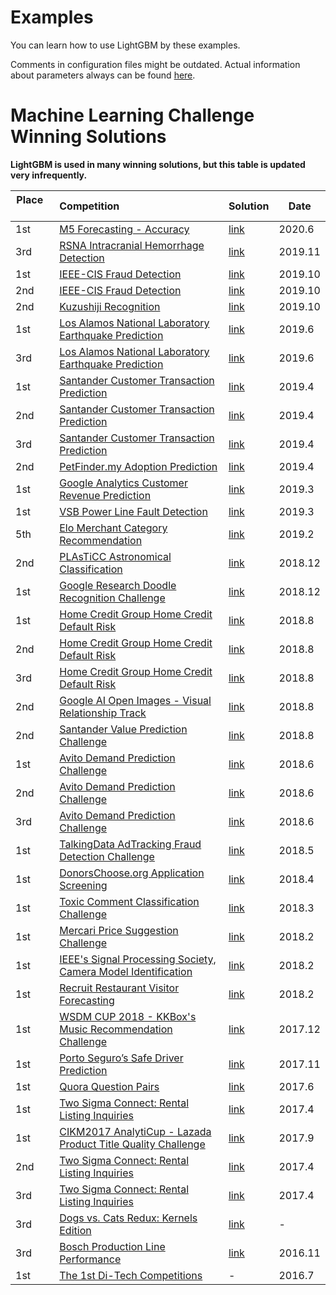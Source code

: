 Examples
========

You can learn how to use LightGBM by these examples.

Comments in configuration files might be outdated. Actual information about parameters always can be found [here](https://github.com/microsoft/LightGBM/blob/master/docs/Parameters.rst).

Machine Learning Challenge Winning Solutions
============================================

**LightGBM is used in many winning solutions, but this table is updated very infrequently.**

| Place         | Competition   | Solution  | Date |
| ------------- |:------------- | --------- | -----|
|1st      | [M5 Forecasting - Accuracy](https://www.kaggle.com/c/m5-forecasting-accuracy) | [link](https://www.kaggle.com/c/m5-forecasting-accuracy/discussion/163684) | 2020.6 |
| 3rd     | [RSNA Intracranial Hemorrhage Detection](https://www.kaggle.com/c/rsna-intracranial-hemorrhage-detection) | [link](https://www.kaggle.com/c/rsna-intracranial-hemorrhage-detection/discussion/117223#latest-673643) | 2019.11 |
| 1st     | [IEEE-CIS Fraud Detection](https://www.kaggle.com/c/ieee-fraud-detection) | [link](https://www.kaggle.com/c/ieee-fraud-detection/discussion/111308) | 2019.10 |
| 2nd     | [IEEE-CIS Fraud Detection](https://www.kaggle.com/c/ieee-fraud-detection) | [link](https://www.kaggle.com/c/ieee-fraud-detection/discussion/111321) | 2019.10 |
| 2nd     | [Kuzushiji Recognition](https://www.kaggle.com/c/kuzushiji-recognition) | [link](https://www.kaggle.com/c/kuzushiji-recognition/discussion/112712) | 2019.10 |
| 1st     | [Los Alamos National Laboratory Earthquake Prediction](https://www.kaggle.com/c/LANL-Earthquake-Prediction) | [link](https://www.kaggle.com/c/LANL-Earthquake-Prediction/discussion/94390#latest-632778) | 2019.6 |
| 3rd     | [Los Alamos National Laboratory Earthquake Prediction](https://www.kaggle.com/c/LANL-Earthquake-Prediction) | [link](https://www.kaggle.com/c/LANL-Earthquake-Prediction/discussion/94459) | 2019.6 |
| 1st     | [Santander Customer Transaction Prediction](https://www.kaggle.com/c/santander-customer-transaction-prediction) | [link](https://www.kaggle.com/c/santander-customer-transaction-prediction/discussion/89003#latest-678843) | 2019.4 |
| 2nd     | [Santander Customer Transaction Prediction](https://www.kaggle.com/c/santander-customer-transaction-prediction) | [link](https://www.kaggle.com/c/santander-customer-transaction-prediction/discussion/88939) | 2019.4 |
| 3rd     | [Santander Customer Transaction Prediction](https://www.kaggle.com/c/santander-customer-transaction-prediction) | [link](https://www.kaggle.com/c/santander-customer-transaction-prediction/discussion/88902) | 2019.4 |
| 2nd     | [PetFinder.my Adoption Prediction](https://www.kaggle.com/c/petfinder-adoption-prediction) | [link](https://www.kaggle.com/c/petfinder-adoption-prediction/discussion/88773#latest-512090) | 2019.4 |
| 1st     | [Google Analytics Customer Revenue Prediction](https://www.kaggle.com/c/ga-customer-revenue-prediction) | [link](https://www.kaggle.com/c/ga-customer-revenue-prediction/discussion/82614#latest-482575) | 2019.3  |
| 1st     | [VSB Power Line Fault Detection](https://www.kaggle.com/c/vsb-power-line-fault-detection) | [link](https://www.kaggle.com/c/vsb-power-line-fault-detection/discussion/87038#latest-521846) | 2019.3 |
| 5th     | [Elo Merchant Category Recommendation](https://www.kaggle.com/c/elo-merchant-category-recommendation) | [link](https://www.kaggle.com/c/elo-merchant-category-recommendation/discussion/82314#latest-525737) | 2019.2 |
| 2nd     | [PLAsTiCC Astronomical Classification](https://www.kaggle.com/c/PLAsTiCC-2018) | [link](https://www.kaggle.com/c/PLAsTiCC-2018/discussion/75059#latest-462457) | 2018.12 | 
| 1st     | [Google Research Doodle Recognition Challenge](https://www.kaggle.com/c/quickdraw-doodle-recognition) | [link](https://www.kaggle.com/c/quickdraw-doodle-recognition/discussion/73738#latest-550028) | 2018.12 |
| 1st     | [Home Credit Group Home Credit Default Risk](https://www.kaggle.com/c/home-credit-default-risk) | [link](https://www.kaggle.com/c/home-credit-default-risk/discussion/64480#latest-514514) | 2018.8 |
| 2nd     | [Home Credit Group Home Credit Default Risk](https://www.kaggle.com/c/home-credit-default-risk) | [link](https://www.kaggle.com/c/home-credit-default-risk/discussion/64722#latest-394948) | 2018.8 |
| 3rd     | [Home Credit Group Home Credit Default Risk](https://www.kaggle.com/c/home-credit-default-risk) | [link](https://www.kaggle.com/c/home-credit-default-risk/discussion/64596#latest-420333) | 2018.8 |
| 2nd     | [Google AI Open Images - Visual Relationship Track](https://www.kaggle.com/c/google-ai-open-images-visual-relationship-track) | [link](https://www.kaggle.com/c/google-ai-open-images-visual-relationship-track/discussion/64651) | 2018.8 |
| 2nd     | [Santander Value Prediction Challenge](https://www.kaggle.com/c/santander-value-prediction-challenge) | [link](https://www.kaggle.com/c/santander-value-prediction-challenge/discussion/63848#latest-374826) | 2018.8 |
| 1st     | [Avito Demand Prediction Challenge](https://www.kaggle.com/c/avito-demand-prediction) | [link](https://www.kaggle.com/c/avito-demand-prediction/discussion/59880#latest-450523) | 2018.6 |
| 2nd     | [Avito Demand Prediction Challenge](https://www.kaggle.com/c/avito-demand-prediction) | [link](https://www.kaggle.com/c/avito-demand-prediction/discussion/59871#latest-470807) | 2018.6 |
| 3rd     | [Avito Demand Prediction Challenge](https://www.kaggle.com/c/avito-demand-prediction) | [link](https://www.kaggle.com/c/avito-demand-prediction/discussion/59885#latest-364403) | 2018.6 |
| 1st     | [TalkingData AdTracking Fraud Detection Challenge](https://www.kaggle.com/c/talkingdata-adtracking-fraud-detection) | [link](https://www.kaggle.com/c/talkingdata-adtracking-fraud-detection/discussion/56475)| 2018.5 |
| 1st     | [DonorsChoose.org Application Screening](https://www.kaggle.com/c/donorschoose-application-screening)| [link](https://www.kaggle.com/shadowwarrior/1st-place-solution/notebook) | 2018.4 | 
| 1st     | [Toxic Comment Classification Challenge](https://www.kaggle.com/c/jigsaw-toxic-comment-classification-challenge)| [link](https://www.kaggle.com/c/jigsaw-toxic-comment-classification-challenge/discussion/52557) | 2018.3 |
| 1st     | [Mercari Price Suggestion Challenge](https://www.kaggle.com/c/mercari-price-suggestion-challenge) | [link](https://www.kaggle.com/c/mercari-price-suggestion-challenge/discussion/50256) | 2018.2 |
| 1st     | [IEEE's Signal Processing Society, Camera Model Identification](https://www.kaggle.com/c/sp-society-camera-model-identification)| [link](https://www.kaggle.com/c/sp-society-camera-model-identification/discussion/49367) | 2018.2 | 
| 1st     | [Recruit Restaurant Visitor Forecasting](https://www.kaggle.com/c/recruit-restaurant-visitor-forecasting) | [link](https://www.kaggle.com/pureheart/1st-place-lgb-model-public-0-470-private-0-502/comments) | 2018.2| 
| 1st     | [WSDM CUP 2018 - KKBox's Music Recommendation Challenge](https://www.kaggle.com/c/kkbox-music-recommendation-challenge) | [link](https://www.kaggle.com/c/kkbox-music-recommendation-challenge/discussion/45942) | 2017.12 |
| 1st     | [Porto Seguro’s Safe Driver Prediction](https://www.kaggle.com/c/porto-seguro-safe-driver-prediction) | [link](https://www.kaggle.com/c/porto-seguro-safe-driver-prediction/discussion/44629) |2017.11 |
| 1st     | [Quora Question Pairs](https://www.kaggle.com/c/quora-question-pairs) | [link](https://www.kaggle.com/c/quora-question-pairs/discussion/34355) | 2017.6 |
| 1st     | [Two Sigma Connect: Rental Listing Inquiries](https://www.kaggle.com/c/two-sigma-connect-rental-listing-inquiries) | [link](https://www.kaggle.com/c/two-sigma-connect-rental-listing-inquiries/discussion/32163) | 2017.4 |
| 1st     | [CIKM2017 AnalytiCup - Lazada Product Title Quality Challenge](http://cikm2017.org/CIKM_AnalytiCup_task3.html) | [link](http://cikm2017.org/download/analytiCup/session3/CIKMAnalytiCup2017_LazadaProductTitleQuality_T3.pdf) | 2017.9 |
| 2nd     | [Two Sigma Connect: Rental Listing Inquiries](https://www.kaggle.com/c/two-sigma-connect-rental-listing-inquiries) | [link](https://www.kaggle.com/c/two-sigma-connect-rental-listing-inquiries/discussion/32148) | 2017.4 |
| 3rd     | [Two Sigma Connect: Rental Listing Inquiries](https://www.kaggle.com/c/two-sigma-connect-rental-listing-inquiries) | [link](https://www.kaggle.com/c/two-sigma-connect-rental-listing-inquiries/discussion/32123) | 2017.4 |
| 3rd     | [Dogs vs. Cats Redux: Kernels Edition](https://www.kaggle.com/c/dogs-vs-cats-redux-kernels-edition) | [link](http://blog.kaggle.com/2017/04/20/dogs-vs-cats-redux-playground-competition-3rd-place-interview-marco-lugo) | - |
| 3rd     | [Bosch Production Line Performance](https://www.kaggle.com/c/bosch-production-line-performance) | [link](http://blog.kaggle.com/2016/12/15/bosch-production-line-performance-competition-winners-interview-3rd-place-team-data-property-avengers-darragh-marios-mathias-stanislav) | 2016.11 |
| 1st     | [The 1st Di-Tech Competitions](http://research.xiaojukeji.com/competition/main.action?competitionId=DiTech2016) | - | 2016.7 |
